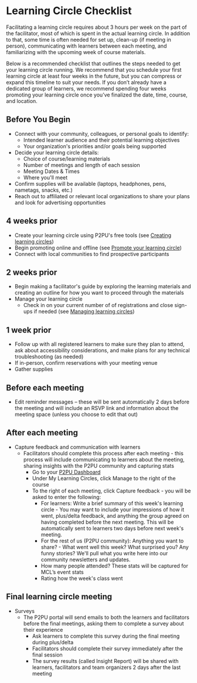 # Learning Circle Checklist

Facilitating a learning circle requires about 3 hours per week on the part of the facilitator, most of which is spent in the actual learning circle. In addition to that, some time is often needed for set up, clean-up \(if meeting in person\), communicating with learners between each meeting, and familiarizing with the upcoming week of course materials.

Below is a recommended checklist that outlines the steps needed to get your learning circle running. We recommend that you schedule your first learning circle at least four weeks in the future, but you can compress or expand this timeline to suit your needs. If you don’t already have a dedicated group of learners, we recommend spending four weeks promoting your learning circle once you’ve finalized the date, time, course, and location.

## Before You Begin

* Connect with your community, colleagues, or personal goals to identify:
  * Intended learner audience and their potential learning objectives
  * Your organization's priorities and/or goals being supported
* Decide your learning circle details:
  * Choice of course/learning materials
  * Number of meetings and length of each session
  * Meeting Dates & Times
  * Where you'll meet
* Confirm supplies will be available \(laptops, headphones, pens, nametags, snacks, etc.\)
* Reach out to affiliated or relevant local organizations to share your plans and look for advertising opportunities

## 4 weeks prior

* Create your learning circle using P2PU's free tools \(see [Creating learning circles](../../tools-and-resources/tools-for-learning-circles/creating-learning-circles.md)\)
* Begin promoting online and offline \(see [Promote your learning circle](promotion-and-outreach.md)\)
* Connect with local communities to find prospective participants

## 2 weeks prior

* Begin making a facilitator's guide by exploring the learning materials and creating an outline for how you want to proceed through the materials 
* Manage your learning circle
  * Check in on your current number of of registrations and close sign-ups if needed \(see [Managing learning circles]()\)

## 1 week prior

* Follow up with all registered learners to make sure they plan to attend, ask about accessibility considerations, and make plans for any technical troubleshooting \(as needed\)
* If in-person, confirm reservations with your meeting venue
* Gather supplies

## Before each meeting

* Edit reminder messages – these will be sent automatically 2 days before the meeting and will include an RSVP link and information about the meeting space \(unless you choose to edit that out\)

## After each meeting

* Capture feedback and communication with learners
  * Facilitators should complete this process after each meeting - this process will include communicating to learners about the meeting, sharing insights with the P2PU community and capturing stats
    * Go to your [P2PU Dashboard](https://learningcircles.p2pu.org/en/)
    * Under My Learning Circles, click Manage to the right of the course
    * To the right of each meeting, click Capture feedback - you will be asked to enter the following:
      * For learners: Write a brief summary of this week's learning circle - You may want to include your impressions of how it went, plus/delta feedback, and anything the group agreed on having completed before the next meeting. This will be automatically sent to learners two days before next week's meeting.
      * For the rest of us \(P2PU community\): Anything you want to share? - What went well this week? What surprised you? Any funny stories? We'll pull what you write here into our community newsletters and updates.
      * How many people attended? These stats will be captured for MCL’s event stats
      * Rating how the week's class went

## Final learning circle meeting

* Surveys 
  * The P2PU portal will send emails to both the learners and facilitators before the final meetings, asking them to complete a survey about their experience
    * Ask learners to complete this survey during the final meeting during plus/delta
    * Facilitators should complete their survey immediately after the final session
    * The survey results \(called Insight Report\) will be shared with learners, facilitators and team organizers 2 days after the last meeting

